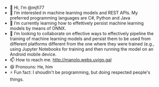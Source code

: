 - 👋 Hi, I’m @mjfi77
- 👀 I’m interested in machine learning models and REST APIs. My preferred programming languages are C#, Python and Java
- 🌱 I’m currently learning how to effettively persist machine learning models by means of ONNX.
- 💞️ I’m looking to collaborate on effective ways to effectively pipeline the training of machine learning models and persist them to be used from different platforms different from the one where they were trained (e.g., using Jupyter Notebooks for training and then running the model on an Android mobile device.
- 📫 How to reach me. http://manolo.webs.uvigo.gal
- 😄 Pronouns: He, him
- ⚡ Fun fact: I shoudln't be programming, but doing respected people's things.

<!---
mjfi77/mjfi77 is a ✨ special ✨ repository because its `README.md` (this file) appears on your GitHub profile.
You can click the Preview link to take a look at your changes.
--->
